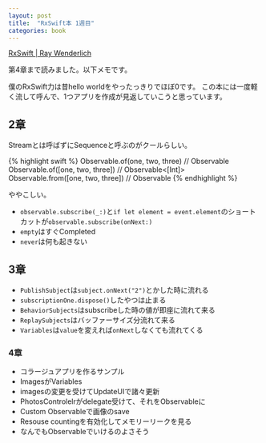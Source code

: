 ```yaml
---
layout: post
title:  "RxSwift本 1週目"
categories: book
---
```


[RxSwift \| Ray Wenderlich](https://store.raywenderlich.com/products/rxswift)

第4章まで読みました。以下メモです。

僕のRxSwift力は昔hello worldをやったっきりでほぼ0です。
この本には一度軽く流して呼んで、1つアプリを作成が見返していこうと思っています。

## 2章

Streamとは呼ばずにSequenceと呼ぶのがクールらしい。

{% highlight swift %}
Observable.of(one, two, three) // Observable<Int>
Observable.of([one, two, three]) // Observable<[Int]>
Observable.from([one, two, three]) // Observable<Int>
{% endhighlight %}

ややこしい。

- `observable.subscribe(_:)`と`if let element = event.element`のショートカットが`observable.subscribe(onNext:)`
- `empty`はすぐCompleted
- `never`は何も起きない

## 3章

- `PublishSubject`は`subject.onNext("2")`とかした時に流れる
- `subscriptionOne.dispose()`したやつは止まる
- `BehaviorSubjects`はsubscribeした時の値が即座に流れて来る
- `ReplaySubjects`はバッファーサイズ分流れて来る
- `Variables`は`value`を変えれば`onNext`しなくても流れてくる

### 4章

- コラージュアプリを作るサンプル
- ImagesがVariables
- imagesの変更を受けてUpdateUIで諸々更新
- PhotosControlelrがdelegate受けて、それをObservableに
- Custom Observableで画像のsave
- Resouse countingを有効化してメモリーリークを見る
- なんでもObservableでいけるのよさそう

